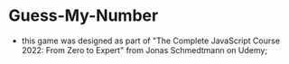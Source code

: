 # Guess-My-Number

 - this game was designed as part of "The Complete JavaScript Course 2022: From Zero to Expert" from Jonas Schmedtmann on Udemy;
